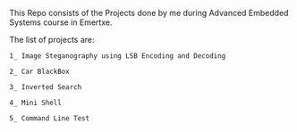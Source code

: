This Repo consists of the Projects done by me during Advanced Embedded Systems course in Emertxe.

The list of projects are:

    1_ Image Steganography using LSB Encoding and Decoding
    
    2_ Car BlackBox
    
    3_ Inverted Search
    
    4_ Mini Shell
    
    5_ Command Line Test
